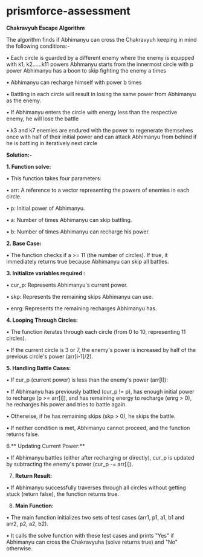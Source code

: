 # prismforce-assessment
**Chakravyuh Escape Algorithm**


The algorithm finds if Abhimanyu can cross the Chakravyuh keeping in mind the following conditions:-

•	 Each circle is guarded by a different enemy where the enemy is equipped with k1, k2……k11 powers Abhmanyu starts from the innermost circle with p power Abhimanyu has a boon to skip fighting the enemy a times 

•	Abhimanyu can recharge himself with power b times 

•	Battling in each circle will result in losing the same power from Abhimanyu as the enemy. 

•	If Abhimanyu enters the circle with energy less than the respective enemy, he will lose the battle

•	 k3 and k7 enemies are endured with the power to regenerate themselves once with half of their initial power and can attack Abhimanyu from behind if he is battling in iteratively next circle 

**Solution:-**

**1.	Function solve:**

•	This function takes four parameters:

•	arr: A reference to a vector representing the powers of enemies in each circle.

•	p: Initial power of Abhimanyu.

•	a: Number of times Abhimanyu can skip battling.

•	b: Number of times Abhimanyu can recharge his power.

**2.	Base Case:**

•	The function checks if a >= 11 (the number of circles). If true, it immediately returns true because Abhimanyu can skip all battles.

**3. Initialize variables required	:**

•	cur_p: Represents Abhimanyu's current power.

•	skp: Represents the remaining skips Abhimanyu can use.

•	enrg: Represents the remaining recharges Abhimanyu has.

**4.	Looping Through Circles:**

•	The function iterates through each circle (from 0 to 10, representing 11 circles).

•	If the current circle is 3 or 7, the enemy's power is increased by half of the previous circle's power (arr[i-1]/2).

**5.	Handling Battle Cases:**

•	If cur_p (current power) is less than the enemy's power (arr[I]):

•	If Abhimanyu has previously battled (cur_p != p), has enough initial power to recharge (p >= arr[i]), and has remaining energy to recharge (enrg > 0), he recharges his power and tries to battle again.

•	Otherwise, if he has remaining skips (skp > 0), he skips the battle.

•	If neither condition is met, Abhimanyu cannot proceed, and the function returns false.

6.**	Updating Current Power:**

•	If Abhimanyu battles (either after recharging or directly), cur_p is updated by subtracting the enemy's power (cur_p -= arr[i]).

7.	****Return Result:****

•	If Abhimanyu successfully traverses through all circles without getting stuck (return false), the function returns true.

8.	****Main Function:****

•	The main function initializes two sets of test cases (arr1, p1, a1, b1 and arr2, p2, a2, b2).

•	It calls the solve function with these test cases and prints "Yes" if Abhimanyu can cross the Chakravyuha (solve returns true) and "No" otherwise.

